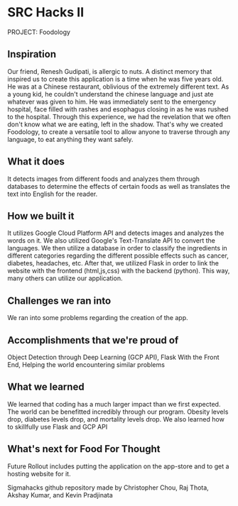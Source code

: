 # SRC Hacks II
PROJECT: Foodology
## Inspiration
Our friend, Renesh Gudipati, is allergic to nuts. A distinct memory that inspired us to create this application is a time when he was five years old. He was at a Chinese restaurant, oblivious of the extremely different text. As a young kid, he couldn't understand the chinese language and just ate whatever was given to him. He was immediately sent to the emergency hospital, face filled with rashes and esophagus closing in as he was rushed to the hospital. Through this experience, we had the revelation that we often don't know what we are eating, left in the shadow. That's why we created Foodology, to create a versatile tool to allow anyone to traverse through any language, to eat anything they want safely. 
## What it does
It detects images from different foods and analyzes them through databases to determine the effects of certain foods as well as translates the text into English for the reader. 
## How we built it
It utilizes Google Cloud Platform API and detects images and analyzes the words on it. We also utilized Google's Text-Translate API to convert the languages. 
We then utilize a database in order to classify the ingredients in different categories regarding the different possible effects such as cancer, diabetes, headaches, etc. 
After that, we utilized Flask in order to link the website with the frontend (html,js,css) with the backend (python). This way, many others can utilize our application.
## Challenges we ran into
We ran into some problems regarding the creation of the app.
## Accomplishments that we're proud of
Object Detection through Deep Learning (GCP API), Flask With the Front End, Helping the world encountering similar problems
## What we learned
We learned that coding has a much larger impact than we first expected. The world can be benefitted incredibly through our program. Obesity levels drop, diabetes levels drop, and mortality levels drop. We also learned how to skillfully use Flask and GCP API
## What's next for Food For Thought
Future Rollout includes putting the application on the app-store and to get a hosting website for it. 

Sigmahacks github repository made by Christopher Chou, Raj Thota, Akshay Kumar, and Kevin Pradjinata
